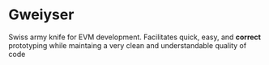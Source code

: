 # Gweiyser
Swiss army knife for EVM development. Facilitates quick, easy, and **correct** prototyping while maintaing a very clean and understandable quality of code
